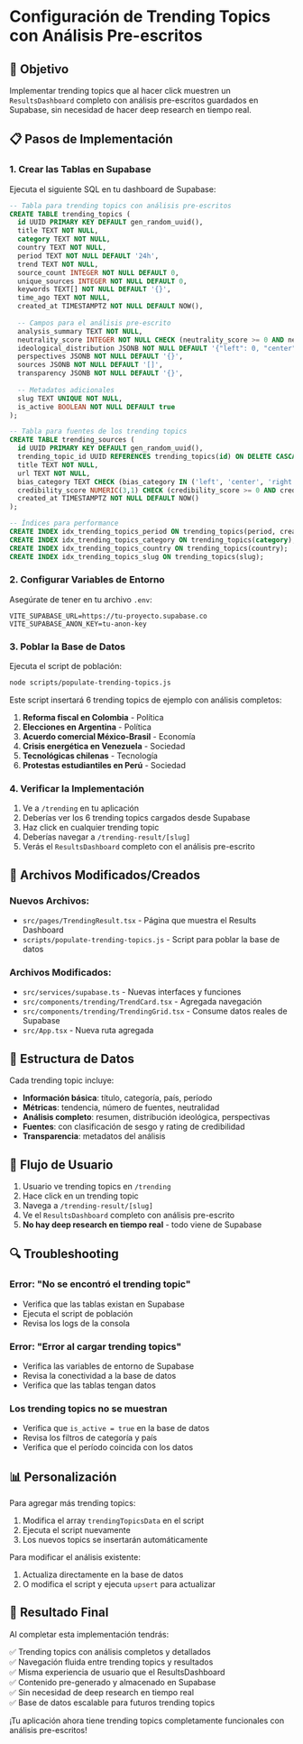 # Configuración de Trending Topics con Análisis Pre-escritos

## 🎯 Objetivo
Implementar trending topics que al hacer click muestren un `ResultsDashboard` completo con análisis pre-escritos guardados en Supabase, sin necesidad de hacer deep research en tiempo real.

## 📋 Pasos de Implementación

### 1. Crear las Tablas en Supabase

Ejecuta el siguiente SQL en tu dashboard de Supabase:

```sql
-- Tabla para trending topics con análisis pre-escritos
CREATE TABLE trending_topics (
  id UUID PRIMARY KEY DEFAULT gen_random_uuid(),
  title TEXT NOT NULL,
  category TEXT NOT NULL,
  country TEXT NOT NULL,
  period TEXT NOT NULL DEFAULT '24h',
  trend TEXT NOT NULL,
  source_count INTEGER NOT NULL DEFAULT 0,
  unique_sources INTEGER NOT NULL DEFAULT 0,
  keywords TEXT[] NOT NULL DEFAULT '{}',
  time_ago TEXT NOT NULL,
  created_at TIMESTAMPTZ NOT NULL DEFAULT NOW(),
  
  -- Campos para el análisis pre-escrito
  analysis_summary TEXT NOT NULL,
  neutrality_score INTEGER NOT NULL CHECK (neutrality_score >= 0 AND neutrality_score <= 100),
  ideological_distribution JSONB NOT NULL DEFAULT '{"left": 0, "center": 0, "right": 0}',
  perspectives JSONB NOT NULL DEFAULT '{}',
  sources JSONB NOT NULL DEFAULT '[]',
  transparency JSONB NOT NULL DEFAULT '{}',
  
  -- Metadatos adicionales
  slug TEXT UNIQUE NOT NULL,
  is_active BOOLEAN NOT NULL DEFAULT true
);

-- Tabla para fuentes de los trending topics
CREATE TABLE trending_sources (
  id UUID PRIMARY KEY DEFAULT gen_random_uuid(),
  trending_topic_id UUID REFERENCES trending_topics(id) ON DELETE CASCADE,
  title TEXT NOT NULL,
  url TEXT NOT NULL,
  bias_category TEXT CHECK (bias_category IN ('left', 'center', 'right')),
  credibility_score NUMERIC(3,1) CHECK (credibility_score >= 0 AND credibility_score <= 10),
  created_at TIMESTAMPTZ NOT NULL DEFAULT NOW()
);

-- Índices para performance
CREATE INDEX idx_trending_topics_period ON trending_topics(period, created_at DESC);
CREATE INDEX idx_trending_topics_category ON trending_topics(category);
CREATE INDEX idx_trending_topics_country ON trending_topics(country);
CREATE INDEX idx_trending_topics_slug ON trending_topics(slug);
```

### 2. Configurar Variables de Entorno

Asegúrate de tener en tu archivo `.env`:

```env
VITE_SUPABASE_URL=https://tu-proyecto.supabase.co
VITE_SUPABASE_ANON_KEY=tu-anon-key
```

### 3. Poblar la Base de Datos

Ejecuta el script de población:

```bash
node scripts/populate-trending-topics.js
```

Este script insertará 6 trending topics de ejemplo con análisis completos:

1. **Reforma fiscal en Colombia** - Política
2. **Elecciones en Argentina** - Política  
3. **Acuerdo comercial México-Brasil** - Economía
4. **Crisis energética en Venezuela** - Sociedad
5. **Tecnológicas chilenas** - Tecnología
6. **Protestas estudiantiles en Perú** - Sociedad

### 4. Verificar la Implementación

1. Ve a `/trending` en tu aplicación
2. Deberías ver los 6 trending topics cargados desde Supabase
3. Haz click en cualquier trending topic
4. Deberías navegar a `/trending-result/[slug]`
5. Verás el `ResultsDashboard` completo con el análisis pre-escrito

## 🔧 Archivos Modificados/Creados

### Nuevos Archivos:
- `src/pages/TrendingResult.tsx` - Página que muestra el Results Dashboard
- `scripts/populate-trending-topics.js` - Script para poblar la base de datos

### Archivos Modificados:
- `src/services/supabase.ts` - Nuevas interfaces y funciones
- `src/components/trending/TrendCard.tsx` - Agregada navegación
- `src/components/trending/TrendingGrid.tsx` - Consume datos reales de Supabase
- `src/App.tsx` - Nueva ruta agregada

## 🎨 Estructura de Datos

Cada trending topic incluye:

- **Información básica**: título, categoría, país, período
- **Métricas**: tendencia, número de fuentes, neutralidad
- **Análisis completo**: resumen, distribución ideológica, perspectivas
- **Fuentes**: con clasificación de sesgo y rating de credibilidad
- **Transparencia**: metadatos del análisis

## 🚀 Flujo de Usuario

1. Usuario ve trending topics en `/trending`
2. Hace click en un trending topic
3. Navega a `/trending-result/[slug]`
4. Ve el `ResultsDashboard` completo con análisis pre-escrito
5. **No hay deep research en tiempo real** - todo viene de Supabase

## 🔍 Troubleshooting

### Error: "No se encontró el trending topic"
- Verifica que las tablas existan en Supabase
- Ejecuta el script de población
- Revisa los logs de la consola

### Error: "Error al cargar trending topics"
- Verifica las variables de entorno de Supabase
- Revisa la conectividad a la base de datos
- Verifica que las tablas tengan datos

### Los trending topics no se muestran
- Verifica que `is_active = true` en la base de datos
- Revisa los filtros de categoría y país
- Verifica que el período coincida con los datos

## 📊 Personalización

Para agregar más trending topics:

1. Modifica el array `trendingTopicsData` en el script
2. Ejecuta el script nuevamente
3. Los nuevos topics se insertarán automáticamente

Para modificar el análisis existente:

1. Actualiza directamente en la base de datos
2. O modifica el script y ejecuta `upsert` para actualizar

## 🎉 Resultado Final

Al completar esta implementación tendrás:

✅ Trending topics con análisis completos y detallados  
✅ Navegación fluida entre trending topics y resultados  
✅ Misma experiencia de usuario que el ResultsDashboard  
✅ Contenido pre-generado y almacenado en Supabase  
✅ Sin necesidad de deep research en tiempo real  
✅ Base de datos escalable para futuros trending topics  

¡Tu aplicación ahora tiene trending topics completamente funcionales con análisis pre-escritos!
